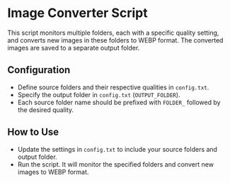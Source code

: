 # Image Converter Script

This script monitors multiple folders, each with a specific quality setting, and converts new images in these folders to WEBP format. The converted images are saved to a separate output folder.

## Configuration
- Define source folders and their respective qualities in `config.txt`.
- Specify the output folder in `config.txt` (`OUTPUT_FOLDER`).
- Each source folder name should be prefixed with `FOLDER_` followed by the desired quality.

## How to Use
- Update the settings in `config.txt` to include your source folders and output folder.
- Run the script. It will monitor the specified folders and convert new images to WEBP format.
